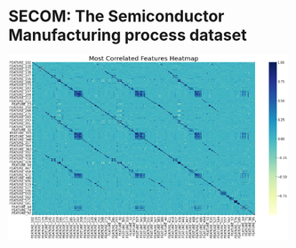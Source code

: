 # SECOM: The Semiconductor Manufacturing process dataset
![heatmap](https://github.com/mrreyesm/SECOM/blob/main/heatmap.PNG)
